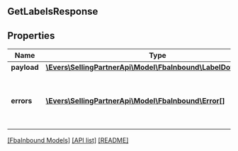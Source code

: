 ## GetLabelsResponse

## Properties

Name | Type | Description | Notes
------------ | ------------- | ------------- | -------------
**payload** | [**\Evers\SellingPartnerApi\Model\FbaInbound\LabelDownloadURL**](LabelDownloadURL.md) |  | [optional]
**errors** | [**\Evers\SellingPartnerApi\Model\FbaInbound\Error[]**](Error.md) | A list of error responses returned when a request is unsuccessful. | [optional]

[[FbaInbound Models]](../) [[API list]](../../Api) [[README]](../../../README.md)
